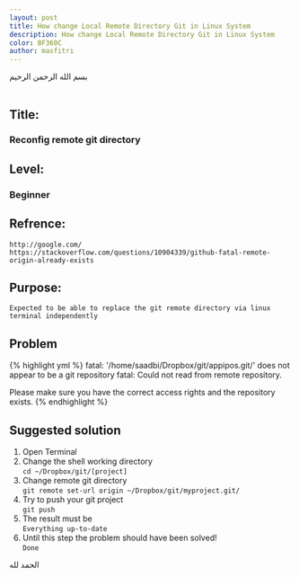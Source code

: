 ```yaml
---
layout: post
title: How change Local Remote Directory Git in Linux System
description: How change Local Remote Directory Git in Linux System
color: BF360C
author: masfitri
---
```

بسم الله الرحمن الرحيم
<br/><br/>
## Title: 
### Reconfig remote git directory<br/>

## Level: 
### Beginner<br/>

## Refrence:
`http://google.com/`<br/>
`https://stackoverflow.com/questions/10904339/github-fatal-remote-origin-already-exists`

## Purpose:
`Expected to be able to replace the git remote directory via linux terminal independently`

## Problem
{% highlight yml %}
fatal: '/home/saadbi/Dropbox/git/appipos.git/' does not appear to be a git repository
fatal: Could not read from remote repository.

Please make sure you have the correct access rights
and the repository exists.
{% endhighlight %}

## Suggested solution

1. Open Terminal
2. Change the shell working directory<br/>
	`cd ~/Dropbox/git/[project]`
3. Change remote git directory<br/>
	`git remote set-url origin ~/Dropbox/git/myproject.git/`
4. Try to push your git project<br/>
	`git push`
5. The result must be<br/>
	`Everything up-to-date`
6. Until this step the problem should have been solved!<br/>
	`Done`

الحمد لله
